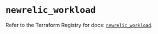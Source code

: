# `newrelic_workload`

Refer to the Terraform Registry for docs: [`newrelic_workload`](https://registry.terraform.io/providers/newrelic/newrelic/3.40.0/docs/resources/workload).
